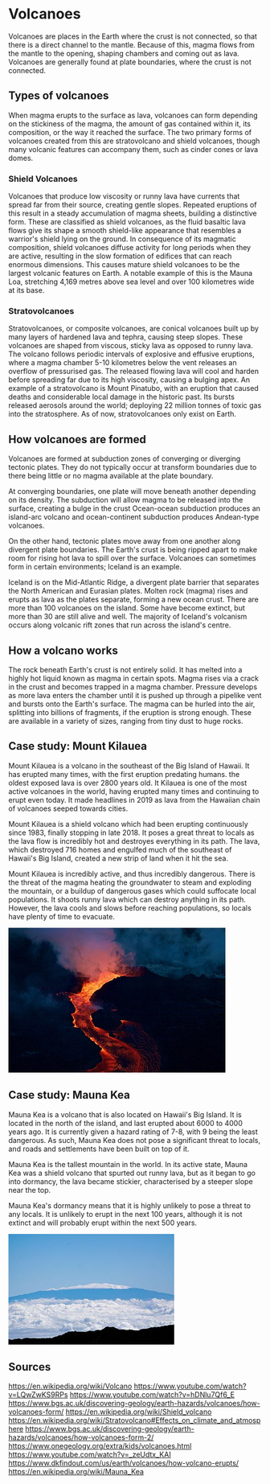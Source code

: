 # Volcanoes
Volcanoes are places in the Earth where the crust is not connected, so that there is a direct channel to the mantle. Because of this, magma flows from the mantle to the opening, shaping chambers and coming out as lava. Volcanoes are generally found at plate boundaries, where the crust is not connected. 

## Types of volcanoes
When magma erupts to the surface as lava, volcanoes can form depending on the stickiness of the magma, the amount of gas contained within it, its composition, or the way it reached the surface. The two primary forms of volcanoes created from this are stratovolcano and shield volcanoes, though many volcanic features can accompany them, such as cinder cones or lava domes.

### Shield Volcanoes
Volcanoes that produce low viscosity or runny lava have currents that spread far from their source, creating gentle slopes. Repeated eruptions of this result in a steady accumulation of magma sheets, building a distinctive form. These are classified as shield volcanoes, as the fluid basaltic lava flows give its shape a smooth shield-like appearance that resembles a warrior's shield lying on the ground. In consequence of its magmatic composition, shield volcanoes diffuse activity for long periods when they are active, resulting in the slow formation of edifices that can reach enormous dimensions. This causes mature shield volcanoes to be the largest volcanic features on Earth. A notable example of this is the Mauna Loa, stretching 4,169 metres above sea level and over 100 kilometres wide at its base.

### Stratovolcanoes
Stratovolcanoes, or composite volcanoes, are conical volcanoes built up by many layers of hardened lava and tephra, causing steep slopes. These volcanoes are shaped from viscous, sticky lava as opposed to runny lava. The volcano follows periodic intervals of explosive and effusive eruptions, where a magma chamber 5-10 kilometres below the vent releases an overflow of pressurised gas. The released flowing lava will cool and harden before spreading far due to its high viscosity, causing a bulging apex. An example of a stratovolcano is Mount Pinatubo, with an eruption that caused deaths and considerable local damage in the historic past. Its bursts released aerosols around the world; deploying 22 million tonnes of toxic gas into the stratosphere. As of now, stratovolcanoes only exist on Earth.

## How volcanoes are formed
Volcanoes are formed at subduction zones of converging or diverging tectonic plates. They do not typically occur at transform boundaries due to there being little or no magma available at the plate boundary.

At converging boundaries, one plate will move beneath another depending on its density. The subduction will allow magma to be released into the surface, creating a bulge in the crust Ocean-ocean subduction produces an island-arc volcano and ocean-continent subduction produces Andean-type volcanoes.

On the other hand, tectonic plates move away from one another along divergent plate boundaries. The Earth's crust is being ripped apart to make room for rising hot lava to spill over the surface. Volcanoes can sometimes form in certain environments; Iceland is an example. 

Iceland is on the Mid-Atlantic Ridge, a divergent plate barrier that separates the North American and Eurasian plates. Molten rock (magma) rises and erupts as lava as the plates separate, forming a new ocean crust. There are more than 100 volcanoes on the island. Some have become extinct, but more than 30 are still alive and well. The majority of Iceland's volcanism occurs along volcanic rift zones that run across the island's centre.


## How a volcano works
The rock beneath Earth's crust is not entirely solid. It has melted into a highly hot liquid known as magma in certain spots. Magma rises via a crack in the crust and becomes trapped in a magma chamber. Pressure develops as more lava enters the chamber until it is pushed up through a pipelike vent and bursts onto the Earth's surface. The magma can be hurled into the air, splitting into billions of fragments, if the eruption is strong enough. These are available in a variety of sizes, ranging from tiny dust to huge rocks.

## Case study: Mount Kilauea 
Mount Kilauea is a volcano in the southeast of the Big Island of Hawaii. It has erupted many times, with the first eruption predating humans. the oldest exposed lava is over 2800 years old. It Kilauea is one of the most active volcanoes in the world, having erupted many times and continuing to erupt even today. It made headlines in 2019 as lava from the Hawaiian chain of volcanoes seeped towards cities. 

Mount Kilauea is a shield volcano which had been erupting continuously since 1983, finally stopping in late 2018. It poses a great threat to locals as the lava flow is incredibly hot and destroyes everything in its path. The lava, which destroyed 716 homes and engulfed much of the southeast of Hawaii's Big Island, created a new strip of land when it hit the sea. 

Mount Kilauea is incredibly active, and thus incredibly dangerous. There is the threat of the magma heating the groundwater to steam and exploding the mountain, or a buildup of dangerous gases which could suffocate local populations. It shoots runny lava which can destroy anything in its path. However, the lava cools and slows before reaching populations, so locals have plenty of time to evacuate. 

![](./kilauea.jpg)

## Case study: Mauna Kea 
Mauna Kea is a volcano that is also located on Hawaii's Big Island. It is located in the north of the island, and last erupted about 6000 to 4000 years ago. It is currently given a hazard rating of 7-8, with 9 being the least dangerous. As such, Mauna Kea does not pose a significant threat to locals, and roads and settlements have been built on top of it. 

Mauna Kea is the tallest mountain in the world. In its active state, Mauna Kea was a shield volcano that spurted out runny lava, but as it began to go into dormancy, the lava became stickier, characterised by a steeper slope near the top. 

Mauna Kea's dormancy means that it is highly unlikely to pose a threat to any locals. It is unlikely to erupt in the next 100 years, although it is not extinct and will probably erupt within the next 500 years. 

![](Mauna_Kea.jpg)

## Sources
https://en.wikipedia.org/wiki/Volcano
https://www.youtube.com/watch?v=LQwZwKS9RPs
https://www.youtube.com/watch?v=hDNlu7Qf6_E
https://www.bgs.ac.uk/discovering-geology/earth-hazards/volcanoes/how-volcanoes-form/
https://en.wikipedia.org/wiki/Shield_volcano
https://en.wikipedia.org/wiki/Stratovolcano#Effects_on_climate_and_atmosphere
https://www.bgs.ac.uk/discovering-geology/earth-hazards/volcanoes/how-volcanoes-form-2/
https://www.onegeology.org/extra/kids/volcanoes.html
https://www.youtube.com/watch?v=_zeUdtx_KAI
https://www.dkfindout.com/us/earth/volcanoes/how-volcano-erupts/
https://en.wikipedia.org/wiki/Mauna_Kea